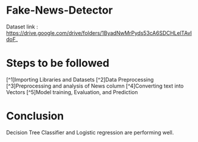 # Fake-News-Detector
Dataset link : https://drive.google.com/drive/folders/1ByadNwMrPyds53cA6SDCHLelTAvIdoF_

# Steps to be followed
 [^1]Importing Libraries and Datasets
 [^2]Data Preprocessing
 [^3]Preprocessing and analysis of News column
 [^4]Converting text into Vectors
 [^5]Model training, Evaluation, and Prediction

# Conclusion
Decision Tree Classifier and Logistic regression are performing well.
